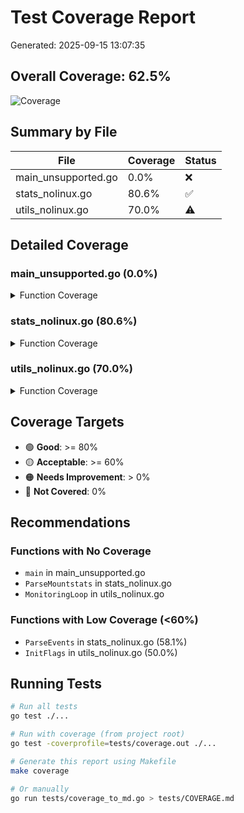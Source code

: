 # Test Coverage Report

Generated: 2025-09-15 13:07:35

## Overall Coverage: 62.5%

![Coverage](https://img.shields.io/badge/coverage-62.5%-%25-yellow)

## Summary by File

| File | Coverage | Status |
|------|----------|--------|
| main_unsupported.go | 0.0% | ❌ |
| stats_nolinux.go | 80.6% | ✅ |
| utils_nolinux.go | 70.0% | ⚠️ |

## Detailed Coverage

### main_unsupported.go (0.0%)

<details>
<summary>Function Coverage</summary>

| Function | Coverage |
|----------|----------|
| 🔴 main | 0.0% |

</details>

### stats_nolinux.go (80.6%)

<details>
<summary>Function Coverage</summary>

| Function | Coverage |
|----------|----------|
| 🔴 ParseMountstats | 0.0% |
| 🟠 ParseEvents | 58.1% |
| 🟡 ParseNFSOperation | 69.2% |
| 🟡 parseBytes | 77.8% |
| 🟢 parseOperation | 80.0% |
| 🟢 parseAge | 83.3% |
| 🟢 parseStatsLine | 83.3% |
| 🟢 parseEvents | 83.3% |
| 🟢 parseDeviceLine | 94.1% |
| 🟢 parseLine | 100.0% |
| 🟢 parse | 100.0% |
| 🟢 ParseMountstatsReader | 100.0% |
| 🟢 CalculateDelta | 100.0% |
| 🟢 DisplayStatsSimple | 100.0% |

</details>

### utils_nolinux.go (70.0%)

<details>
<summary>Function Coverage</summary>

| Function | Coverage |
|----------|----------|
| 🔴 MonitoringLoop | 0.0% |
| 🟠 InitFlags | 50.0% |
| 🟢 ParseOperationsFilter | 100.0% |
| 🟢 GetMountsToMonitor | 100.0% |
| 🟢 PrintInitialSummary | 100.0% |

</details>

## Coverage Targets

- 🟢 **Good**: >= 80%
- 🟡 **Acceptable**: >= 60%
- 🟠 **Needs Improvement**: > 0%
- 🔴 **Not Covered**: 0%

## Recommendations

### Functions with No Coverage

- `main` in main_unsupported.go
- `ParseMountstats` in stats_nolinux.go
- `MonitoringLoop` in utils_nolinux.go

### Functions with Low Coverage (<60%)

- `ParseEvents` in stats_nolinux.go (58.1%)
- `InitFlags` in utils_nolinux.go (50.0%)

## Running Tests

```bash
# Run all tests
go test ./...

# Run with coverage (from project root)
go test -coverprofile=tests/coverage.out ./...

# Generate this report using Makefile
make coverage

# Or manually
go run tests/coverage_to_md.go > tests/COVERAGE.md
```
